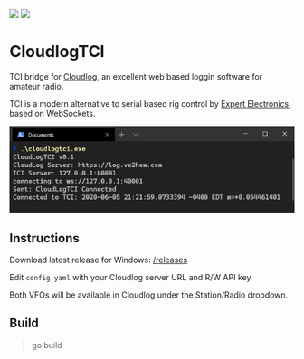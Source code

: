 [![](https://img.shields.io/github/v/release/anthonydiiorio/CloudlogTCI)](https://github.com/anthonydiiorio/CloudlogTCI/releases)
![](https://img.shields.io/github/license/anthonydiiorio/CloudlogTCI)

# CloudlogTCI
TCI bridge for [Cloudlog](https://github.com/magicbug/Cloudlog), an excellent web based loggin software for amateur radio.

TCI is a modern alternative to serial based rig control by [Expert Electronics](https://eesdr.com/en/), based on WebSockets. 

![Terminal](/screenshots/term.png)

## Instructions

Download latest release for Windows: [/releases](https://github.com/tanilolli/CloudlogTCI/releases)

Edit `config.yaml` with your Cloudlog server URL and R/W API key

Both VFOs will be available in Cloudlog under the Station/Radio dropdown.

## Build

> go build

